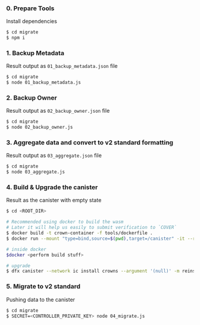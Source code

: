 ### 0. Prepare Tools

Install dependencies

```bash
$ cd migrate
$ npm i
```

### 1. Backup Metadata

Result output as `01_backup_metadata.json` file

```bash
$ cd migrate
$ node 01_backup_metadata.js
```

### 2. Backup Owner

Result output as `02_backup_owner.json` file

```bash
$ cd migrate
$ node 02_backup_owner.js
```

### 3. Aggregate data and convert to v2 standard formatting

Result output as `03_aggregate.json` file

```bash
$ cd migrate
$ node 03_aggregate.js
```

### 4. Build & Upgrade the canister

Result as the canister with empty state

```bash
$ cd <ROOT_DIR>

# Recommended using docker to build the wasm
# Later it will help us easily to submit verification to `COVER`
$ docker build -t crown-container -f tools/dockerfile .
$ docker run --mount "type=bind,source=$(pwd),target=/canister" -it --rm crown-container

# inside docker
$docker <perform build stuff>

# upgrade
$ dfx canister --network ic install crowns --argument '(null)' -m reinstall
```

### 5. Migrate to v2 standard

Pushing data to the canister

```bash
$ cd migrate
$ SECRET=<CONTROLLER_PRIVATE_KEY> node 04_migrate.js
```
